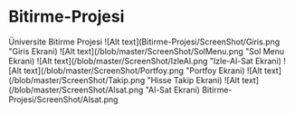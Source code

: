 # Bitirme-Projesi
Üniversite Bitirme Projesi
![Alt text](Bitirme-Projesi/ScreenShot/Giris.png "Giris Ekrani)
![Alt text](/blob/master/ScreenShot/SolMenu.png "Sol Menu Ekrani)
![Alt text](/blob/master/ScreenShot/IzleAl.png "Izle-Al-Sat Ekrani)
![Alt text](/blob/master/ScreenShot/Portfoy.png "Portfoy Ekrani)
![Alt text](/blob/master/ScreenShot/Takip.png "Hisse Takip Ekrani)
![Alt text](/blob/master/ScreenShot/Alsat.png "Al-Sat Ekrani)
Bitirme-Projesi/ScreenShot/Alsat.png

